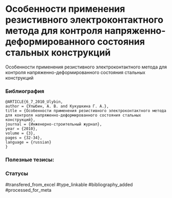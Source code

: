 # Особенности применения резистивного электроконтактного метода для контроля напряженно-деформированного состояния стальных конструкций

Особенности применения резистивного электроконтактного метода для контроля напряженно-деформированного состояния стальных конструкций

### Библиография
```
@ARTICLE{6_7_2010_Ulybin,
author = {Улыбин, А. В. and Кукушкина Г. А.},
title = {Особенности применения резистивного электроконтактного метода для контроля напряженно-деформированного состояния стальных конструкций},
journal = {Инженерно-строительный журнал},
year = {2010},
volume = {3},
pages = {32-34},
language = {russian}
}
```

### Полезные тезисы:

### Статусы
#transfered_from_excel 
#type_linkable 
#bibliography_added
#processed_for_meta
